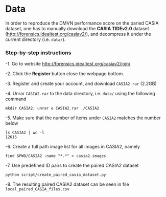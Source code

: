 # Data
In order to reproduce the DMVN performance score on the paried CASIA dataset, one has to manually download the **CASIA TIDEv2.0** dataset (http://forensics.idealtest.org/casiav2/), and decompress it under the current directory (i.e. `data/`).

### Step-by-step instructions

-1. Go to website http://forensics.idealtest.org/casiav2/join/

-2. Click the **Register** button close the webpage bottom.

-3. Register and create your account, and download `CASIA2.rar` (2.2GB)

-4. Unrar `CASIA2.rar` to the data directory, i.e. `data/` using the following command

    mkdir CASIA2; unrar e CASIA2.rar ./CASIA2 
-5. Make sure that the number of items under `CASIA2` matches the number below

    ls CASIA2 | wc -l
    12615
-6. Create a full path image list for all images in CASIA2, namely

    find $PWD/CASIA2 -name "*.*" > casia2.images
-7. Use predefined ID pairs to create the paired CASIA2 dataset
 
    python script/create_paired_casia_dataset.py
-8. The resulting paired CASIA2 dataset can be seen in file `local_paired_CASIA_files.csv`

